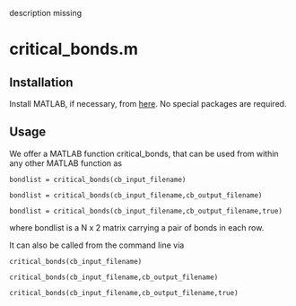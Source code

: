 description missing

# critical_bonds.m

## Installation

Install MATLAB, if necessary, from [here](https://ch.mathworks.com/products/matlab.html). No special packages are required. 

## Usage 

We offer a MATLAB function critical_bonds, that can be used from within any other MATLAB function as

    bondlist = critical_bonds(cb_input_filename)

    bondlist = critical_bonds(cb_input_filename,cb_output_filename)

    bondlist = critical_bonds(cb_input_filename,cb_output_filename,true)

where bondlist is a N x 2 matrix carrying a pair of bonds in each row. 
    
It can also be called from the command line via

    critical_bonds(cb_input_filename)

    critical_bonds(cb_input_filename,cb_output_filename)

    critical_bonds(cb_input_filename,cb_output_filename,true)



